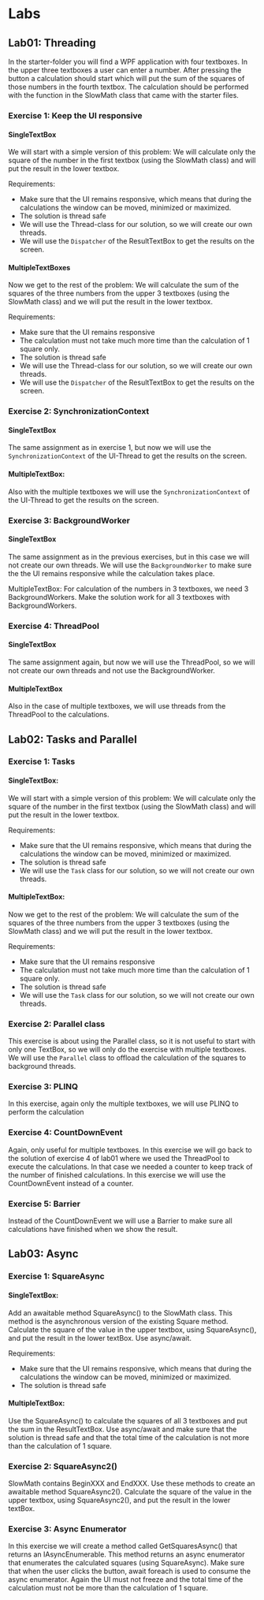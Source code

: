 # Labs

## Lab01: Threading

In the starter-folder you will find a WPF application with four textboxes.
In the upper three textboxes a user can enter a number.
After pressing the button a calculation should start which will put the sum of the squares of those numbers
in the fourth textbox.
The calculation should be performed with the function in the SlowMath class that came with the starter files.

### Exercise 1: Keep the UI responsive

#### SingleTextBox

We will start with a simple version of this problem: We will calculate only the square of the number
in the first textbox (using the SlowMath class) and will put the result in the lower textbox.

Requirements:

- Make sure that the UI remains responsive, which means that during the calculations the window can be moved, minimized or maximized.
- The solution is thread safe
- We will use the Thread-class for our solution, so we will create our own threads.
- We will use the `Dispatcher` of the ResultTextBox to get the results on the screen.

#### MultipleTextBoxes

Now we get to the rest of the problem:
We will calculate the sum of the squares of the three numbers from the upper 3 textboxes (using the SlowMath class)
and we will put the result in the lower textbox.

Requirements:

- Make sure that the UI remains responsive
- The calculation must not take much more time than the calculation of 1 square only.
- The solution is thread safe
- We will use the Thread-class for our solution, so we will create our own threads.
- We will use the `Dispatcher` of the ResultTextBox to get the results on the screen.

### Exercise 2: SynchronizationContext

#### SingleTextBox

The same assignment as in exercise 1, but now we will use the `SynchronizationContext` of the UI-Thread
to get the results on the screen.

#### MultipleTextBox:

Also with the multiple textboxes we will use the `SynchronizationContext` of the UI-Thread to get the results
on the screen.

### Exercise 3: BackgroundWorker

#### SingleTextBox

The same assignment as in the previous exercises, but in this case we will not create our own threads.
We will use the `BackgroundWorker` to make sure the the UI remains responsive while the calculation takes place.

MultipleTextBox:
For calculation of the numbers in 3 textboxes, we need 3 BackgroundWorkers.
Make the solution work for all 3 textboxes with BackgroundWorkers.

### Exercise 4: ThreadPool

#### SingleTextBox

The same assignment again, but now we will use the ThreadPool,
so we will not create our own threads and not use the BackgroundWorker.

#### MultipleTextBox

Also in the case of multiple textboxes, we will use threads from the ThreadPool to the calculations.

## Lab02: Tasks and Parallel

### Exercise 1: Tasks

#### SingleTextBox:

We will start with a simple version of this problem:
We will calculate only the square of the number in the first textbox (using the SlowMath class)
and will put the result in the lower textbox.

Requirements:

- Make sure that the UI remains responsive, which means that during the calculations the window can be moved,
  minimized or maximized.
- The solution is thread safe
- We will use the `Task` class for our solution, so we will not create our own threads.

#### MultipleTextBox:

Now we get to the rest of the problem: We will calculate the sum of the squares of the three numbers
from the upper 3 textboxes (using the SlowMath class) and we will put the result in the lower textbox.

Requirements:

- Make sure that the UI remains responsive
- The calculation must not take much more time than the calculation of 1 square only.
- The solution is thread safe
- We will use the `Task` class for our solution, so we will not create our own threads.

### Exercise 2: Parallel class

This exercise is about using the Parallel class, so it is not useful to start with only one TextBox,
so we will only do the exercise with multiple textboxes.
We will use the `Parallel` class to offload the calculation of the squares to background threads.

### Exercise 3: PLINQ

In this exercise, again only the multiple textboxes, we will use PLINQ to perform the calculation

### Exercise 4: CountDownEvent

Again, only useful for multiple textboxes.
In this exercise we will go back to the solution of exercise 4 of lab01 where we used the ThreadPool
to execute the calculations. In that case we needed a counter to keep track of the number of finished calculations.
In this exercise we will use the CountDownEvent instead of a counter.

### Exercise 5: Barrier

Instead of the CountDownEvent we will use a Barrier to make sure all calculations have finished
when we show the result.

## Lab03: Async

### Exercise 1: SquareAsync

#### SingleTextBox:

Add an awaitable method SquareAsync() to the SlowMath class.
This method is the asynchronous version of the existing Square method.
Calculate the square of the value in the upper textbox, using SquareAsync(),
and put the result in the lower textBox. Use async/await.

Requirements:

- Make sure that the UI remains responsive, which means that during the calculations the window can be moved,
  minimized or maximized.
- The solution is thread safe

#### MultipleTextBox:

Use the SquareAsync() to calculate the squares of all 3 textboxes and put the sum in the ResultTextBox.
Use async/await and make sure that the solution is thread safe and that the total time of the calculation
is not more than the calculation of 1 square.

### Exercise 2: SquareAsync2()

SlowMath contains BeginXXX and EndXXX.
Use these methods to create an awaitable method SquareAsync2().
Calculate the square of the value in the upper textbox, using SquareAsync2(),
and put the result in the lower textBox.

### Exercise 3: Async Enumerator

In this exercise we will create a method called GetSquaresAsync() that returns an IAsyncEnumerable<int>.
This method returns an async enumerator that enumerates the calculated squares (using SquareAsync).
Make sure that when the user clicks the button, await foreach is used to consume the async enumerator.
Again the UI must not freeze and the total time of the calculation must not be more than the calculation of 1 square.
